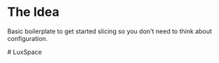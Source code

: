 # The Idea

Basic boilerplate to get started slicing so you don't need to think about configuration.

#   L u x S p a c e  
 